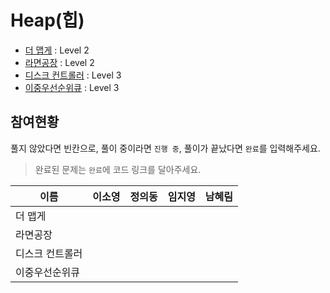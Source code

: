 ﻿# Heap(힙)

* [더 맵게](https://programmers.co.kr/learn/courses/30/lessons/42626) : Level 2
* [라면공장](https://programmers.co.kr/learn/courses/30/lessons/42629) : Level 2
* [디스크 컨트롤러](https://programmers.co.kr/learn/courses/30/lessons/42627) : Level 3
* [이중우선순위큐](https://programmers.co.kr/learn/courses/30/lessons/42628) : Level 3

## 참여현황
풀지 않았다면 빈칸으로, 풀이 중이라면 `진행 중`, 풀이가 끝났다면 `완료`를 입력해주세요.
> 완료된 문제는 `완료`에 코드 링크를 달아주세요.

|이름|이소영|정의동|임지영|남혜림|
|--|--|--|--|--|
|더 맵게|||||
|라면공장|||||
|디스크 컨트롤러|||||
|이중우선순위큐|||||

